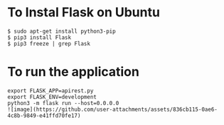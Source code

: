 # To Instal Flask on Ubuntu
```
$ sudo apt-get install python3-pip
$ pip3 install Flask
$ pip3 freeze | grep Flask
```
 # To run the application

```
export FLASK_APP=apirest.py
export FLASK_ENV=development
python3 -m flask run --host=0.0.0.0
![image](https://github.com/user-attachments/assets/836cb115-0ae6-4c8b-9849-e41ffd70fe17)

```
